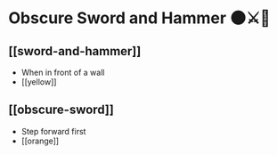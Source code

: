 # Obscure Sword and Hammer 🌑⚔️🔨

## [[sword-and-hammer]]

- When in front of a wall
- [[yellow]]

## [[obscure-sword]]

- Step forward first
- [[orange]]
